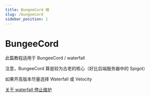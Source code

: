 ```yaml
---
title: BungeeCord 端
slug: /bungeecord
sidebar_position: 1
---
```


# BungeeCord

此篇教程适用于 BungeeCord / waterfall

注意，BungeeCord 算是较为古老的核心（好比后端服务器中的 Spigot）

如果开高版本尽量选择 Waterfall 或 Velocity

[关于 waterfall 停止维护](../../server-core-choose.md/#关于-waterfall)